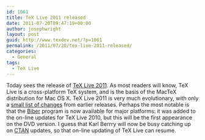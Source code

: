 ```yaml
---
id: 1061
title: TeX Live 2011 released
date: 2011-07-20T09:47:19+00:00
author: josephwright
layout: post
guid: http://www.texdev.net/?p=1061
permalink: /2011/07/20/tex-live-2011-released/
categories:
  - General
tags:
  - TeX Live
---
```

Today sees the release of [TeX Live 2011](http://www.tug.org/texlive/). As most readers will know, TeX Live is a cross-platform TeX system, and is the basis of the MacTeX distribution for Mac OS X. TeX Live 2011 is very much evolutionary, with only a [small list of changes](http://www.tug.org/texlive/doc/texlive-en/texlive-en.html#news) from earlier releases. Perhaps the most notable is that the [Biber](http://biblatex-biber.sourceforge.net/) program is now available for major platforms: it was added to the on-line updates for TeX Live 2010, but this will be the first appearance on the DVD version. I guess that Karl Berrry will now be busy catching up on [CTAN](https://www.ctan.org) updates, so that on-line updating of TeX Live can resume.
